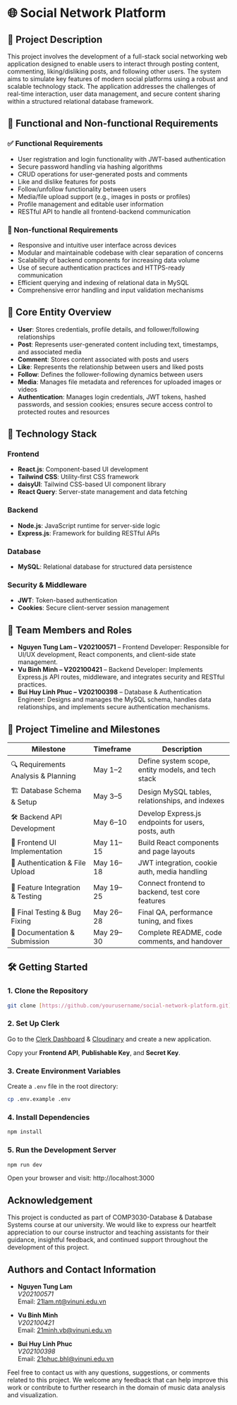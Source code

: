 # 🌐 Social Network Platform

## 📄 Project Description

This project involves the development of a full-stack social networking web application designed to enable users to interact through posting content, commenting, liking/disliking posts, and following other users. The system aims to simulate key features of modern social platforms using a robust and scalable technology stack. The application addresses the challenges of real-time interaction, user data management, and secure content sharing within a structured relational database framework.

## 🎯 Functional and Non-functional Requirements

### ✅ Functional Requirements
- User registration and login functionality with JWT-based authentication
- Secure password handling via hashing algorithms
- CRUD operations for user-generated posts and comments
- Like and dislike features for posts
- Follow/unfollow functionality between users
- Media/file upload support (e.g., images in posts or profiles)
- Profile management and editable user information
- RESTful API to handle all frontend-backend communication

### 🚫 Non-functional Requirements
- Responsive and intuitive user interface across devices
- Modular and maintainable codebase with clear separation of concerns
- Scalability of backend components for increasing data volume
- Use of secure authentication practices and HTTPS-ready communication
- Efficient querying and indexing of relational data in MySQL
- Comprehensive error handling and input validation mechanisms

## 🧱 Core Entity Overview

- **User**: Stores credentials, profile details, and follower/following relationships
- **Post**: Represents user-generated content including text, timestamps, and associated media
- **Comment**: Stores content associated with posts and users
- **Like**: Represents the relationship between users and liked posts
- **Follow**: Defines the follower-following dynamics between users
- **Media**: Manages file metadata and references for uploaded images or videos
- **Authentication**: Manages login credentials, JWT tokens, hashed passwords, and session cookies; ensures secure access control to protected routes and resources

## 🔧 Technology Stack

### Frontend
- **React.js**: Component-based UI development
- **Tailwind CSS**: Utility-first CSS framework
- **daisyUI**: Tailwind CSS-based UI component library
- **React Query**: Server-state management and data fetching

### Backend
- **Node.js**: JavaScript runtime for server-side logic
- **Express.js**: Framework for building RESTful APIs

### Database
- **MySQL**: Relational database for structured data persistence

### Security & Middleware
- **JWT**: Token-based authentication
- **Cookies**: Secure client-server session management

## 👥 Team Members and Roles

- **Nguyen Tung Lam – V202100571** – Frontend Developer: Responsible for UI/UX development, React components, and client-side state management.
- **Vu Binh Minh – V202100421** – Backend Developer: Implements Express.js API routes, middleware, and integrates security and RESTful practices.
- **Bui Huy Linh Phuc – V202100398** – Database & Authentication Engineer: Designs and manages the MySQL schema, handles data relationships, and implements secure authentication mechanisms.

## 📅 Project Timeline and Milestones

| Milestone                               | Timeframe         | Description |
|-----------------------------------------|-------------------|-------------|
| 🔍 Requirements Analysis & Planning     | May 1–2           | Define system scope, entity models, and tech stack |
| 🏗️ Database Schema & Setup             | May 3–5           | Design MySQL tables, relationships, and indexes |
| 🛠️ Backend API Development             | May 6–10          | Develop Express.js endpoints for users, posts, auth |
| 🎨 Frontend UI Implementation           | May 11–15         | Build React components and page layouts |
| 🔐 Authentication & File Upload         | May 16–18         | JWT integration, cookie auth, media handling |
| 🔄 Feature Integration & Testing        | May 19–25         | Connect frontend to backend, test core features |
| 🧪 Final Testing & Bug Fixing           | May 26–28         | Final QA, performance tuning, and fixes |
| 📝 Documentation & Submission           | May 29–30         | Complete README, code comments, and handover |


## 🛠️ Getting Started

### 1. Clone the Repository

```bash
git clone [https://github.com/yourusername/social-network-platform.git](https://github.com/tunglambg131003/VinUni-database-project-Severus)
```

### 2. Set Up Clerk

Go to the [Clerk Dashboard](https://dashboard.clerk.com) & [Cloudinary](https://dashboard.clerk.com) and create a new application.

Copy your **Frontend API**, **Publishable Key**, and **Secret Key**.

### 3. Create Environment Variables

Create a `.env` file in the root directory:

```bash
cp .env.example .env
```

### 4. Install Dependencies
```bash
npm install
```

### 5. Run the Development Server

```bash
npm run dev
```

Open your browser and visit: http://localhost:3000

## Acknowledgement

This project is conducted as part of COMP3030-Database & Database Systems course at our university. We would like to express our heartfelt appreciation to our course instructor and teaching assistants for their guidance, insightful feedback, and continued support throughout the development of this project.

## Authors and Contact Information

- **Nguyen Tung Lam**  
  *V202100571*  
  Email: [21lam.nt@vinuni.edu.vn](mailto:21lam.nt@vinuni.edu.vn)

- **Vu Binh Minh**  
  *V202100421*  
  Email: [21minh.vb@vinuni.edu.vn](mailto:21minh.vb@vinuni.edu.vn)

- **Bui Huy Linh Phuc**  
  *V202100398*  
  Email: [21phuc.bhl@vinuni.edu.vn](mailto:21phuc.bhl@vinuni.edu.vn)

Feel free to contact us with any questions, suggestions, or comments related to this project. We welcome any feedback that can help improve this work or contribute to further research in the domain of music data analysis and visualization.
